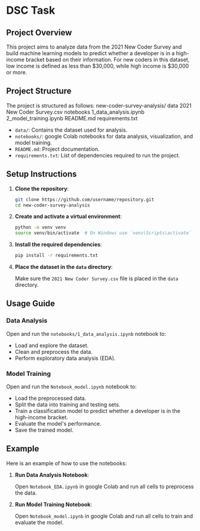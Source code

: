 # DSC Task

## Project Overview

This project aims to analyze data from the 2021 New Coder Survey and build machine learning models to predict whether a developer is in a high-income bracket based on their information. For new coders in this dataset, low income is defined as less than $30,000, while high income is $30,000 or more.

## Project Structure

The project is structured as follows:
new-coder-survey-analysis/
data
2021 New Coder Survey.csv
notebooks
1_data_analysis.ipynb
2_model_training.ipynb
README.md
requirements.txt

- `data/`: Contains the dataset used for analysis.
- `notebooks/`: google Colab notebooks for data analysis, visualization, and model training.
- `README.md`: Project documentation.
- `requirements.txt`: List of dependencies required to run the project.

## Setup Instructions

1. **Clone the repository**:

    ```bash
    git clone https://github.com/username/repository.git
    cd new-coder-survey-analysis
    ```

2. **Create and activate a virtual environment**:

    ```bash
    python -m venv venv
    source venv/bin/activate  # On Windows use `venv\Scripts\activate`
    ```

3. **Install the required dependencies**:

    ```bash
    pip install -r requirements.txt
    ```

4. **Place the dataset in the `data` directory**:

    Make sure the `2021 New Coder Survey.csv` file is placed in the `data` directory.

## Usage Guide

### Data Analysis

Open and run the `notebooks/1_data_analysis.ipynb` notebook to:

- Load and explore the dataset.
- Clean and preprocess the data.
- Perform exploratory data analysis (EDA).

### Model Training

Open and run the `Notebook_model.ipynb` notebook to:

- Load the preprocessed data.
- Split the data into training and testing sets.
- Train a classification model to predict whether a developer is in the high-income bracket.
- Evaluate the model's performance.
- Save the trained model.

## Example

Here is an example of how to use the notebooks:

1. **Run Data Analysis Notebook**:

    Open `Notebook_EDA.ipynb` in google Colab and run all cells to preprocess the data.

2. **Run Model Training Notebook**:

    Open `Notebook_model.ipynb` in google Colab and run all cells to train and evaluate the model.
